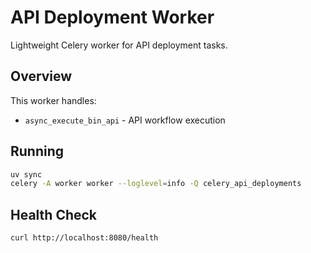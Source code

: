 # API Deployment Worker

Lightweight Celery worker for API deployment tasks.

## Overview

This worker handles:
- `async_execute_bin_api` - API workflow execution

## Running

```bash
uv sync
celery -A worker worker --loglevel=info -Q celery_api_deployments
```

## Health Check

```bash
curl http://localhost:8080/health
```
